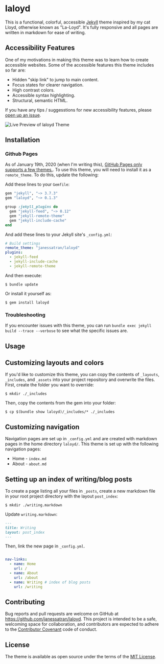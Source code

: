 # laloyd

This is a functional, colorful, accessible [Jekyll](https://jekyllrb.com/) theme inspired by my cat Lloyd, otherwise known as "La-Loyd". It's fully responsive and all pages are written in markdown for ease of writing.

## Accessibility Features
One of my motivations in making this theme was to learn how to create accessible websites. Some of the accessible features this theme includes so far are:
- Hidden "skip link" to jump to main content.
- Focus states for clearer navigation.
- High contrast colors.
- Accessible syntax highlighting.
- Structural, semantic HTML.

If you have any tips / suggesstions for new accessibility features, please [open up an issue](https://github.com/janessatran/laloyd/issues).

![Live Preview of laloyd Theme](http://g.recordit.co/6dYP4Y8YuU.gif)

## Installation

### Github Pages
As of January 19th, 2020 (when I'm writing this), [GitHub Pages only supports a few themes.](https://pages.github.com/themes/). To use this theme, you will need to install it as a `remote_theme`. To do this, update the following:


Add these lines to your `Gemfile`:

```ruby
gem "jekyll", "~> 3.7.3"
gem "laloyd", "~> 0.1.3"

group :jekyll_plugins do
  gem "jekyll-feed", "~> 0.12"
  gem "jekyll-remote-theme"
  gem "jekyll-include-cache"
end
```

And add these lines to your Jekyll site's `_config.yml`:

```yaml
# Build settings
remote_theme: "janessatran/laloyd"
plugins:
  - jekyll-feed
  - jekyll-include-cache
  - jekyll-remote-theme
```

And then execute:

    $ bundle update

Or install it yourself as:

    $ gem install laloyd


### Troubleshooting
If you encounter issues with this theme, you can run `bundle exec jekyll build --trace --verbose` to see what the specific issues are.

## Usage

## Customizing layouts and colors
If you'd like to customize this theme, you can copy the contents of `_layouts`, `_includes`, and `_assets` into your project repository and overwrite the files. First, create the folder you want to override:

    $ mkdir ./_includes 

Then, copy the contents from the gem into your folder:

    $ cp $(bundle show laloyd)/_includes/* ./_includes

## Customizing navigation
Navigation pages are set up in `_config.yml` and are created with markdown pages in the home directory `laloyd/`. This theme is set up with the following navigation pages:
- Home - `index.md`
- About - `about.md`

## Setting up an index of writing/blog posts
To create a page listing all your files in `_posts`, create a new markdown file in your root project directory with the layout `post_index`:

    $ mkdir ./writing.markdown

Update `writing.markdown`:

```markdown
---
title: Writing
layout: post_index
---

```

Then, link the new page in `_config.yml`.

```yaml

nav-links:
  - name: Home
    url: /
  - name: About
    url: /about
  - name: Writing # index of blog posts
    url: /writing
```

## Contributing

Bug reports and pull requests are welcome on GitHub at https://github.com/janessatran/laloyd. This project is intended to be a safe, welcoming space for collaboration, and contributors are expected to adhere to the [Contributor Covenant](http://contributor-covenant.org) code of conduct.

## License

The theme is available as open source under the terms of the [MIT License](https://opensource.org/licenses/MIT).

